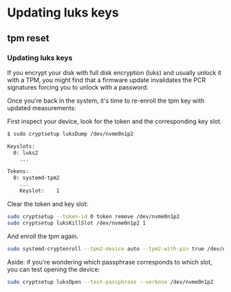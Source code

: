 # Updating luks keys

## tpm reset

### Updating luks keys

If you encrypt your disk with full disk encryption (luks)
and usually unlock it with a TPM,
you might find that a firmware update invalidates the PCR signatures
forcing you to unlock with a password.

Once you're back in the system,
it's time to re-enroll the tpm key with updated measurements:

First inspect your device,
look for the token and the corresponding key slot.

```sh
$ sudo cryptsetup luksDump /dev/nvme0n1p2

Keyslots:
  0: luks2
    ...

Tokens:
  0: systemd-tpm2
    ...
	Keyslot:    1
```

Clear the token and key slot:

```sh
sudo cryptsetup --token-id 0 token remove /dev/nvme0n1p2
sudo cryptsetup luksKillSlot /dev/nvme0n1p2 1
```

And enroll the tpm again.

```sh
sudo systemd-cryptenroll --tpm2-device auto --tpm2-with-pin true /dev/nvme0n1p2
```

Aside: if you're wondering which passphrase corresponds to which slot,
you can test opening the device:

```sh
sudo cryptsetup luksOpen --test-passphrase --verbose /dev/nvme0n1p2
```
